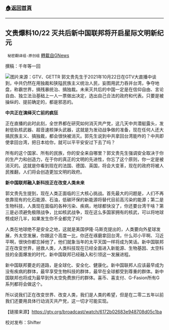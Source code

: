 ###  [:house:返回首頁](https://github.com/ourhimalayas/txt)
---


## 文贵爆料10/22 灭共后新中国联邦将开启星际文明新纪元
` 秘密翻译组-原创组` [轉載自GNews](https://gnews.org/zh-hans/1611401/)

撰稿：千年等一回


![](https://assets.gnews.org/wp-content/uploads/2021/10/Screen-Shot-2021-10-22-at-5.00.56-PM.png)图片来源：GTV、GETTR
郭文贵先生于2021年10月22日在GTV大直播中谈到，中共仍然在用独裁和狭隘民族主义统治人民，妄图用武力吞并台湾，争夺地盘，称霸世界，搞残暴统治、搞独裁。未来灭共后的中国一定是在信仰自由、言论自由、独立法治基础上一人一票做出决定，选出自己合法的政府和代表。只要是被操纵的、提前确定的，都是邪恶的。

**中共正在演绎灭亡前的疯狂**

正在直播的此时此刻，全世界都在研究如何消灭共产党，这几天中共潜艇露头，发射低轨核武器、超音速核弹头武器，这就是为发动战争做的准备，现在任何人还大搞民族主义、搞独裁，都会很快被消灭。郭先生说到中共拿回台湾能咋的？中共即使拿回台湾，把日本给你，就可以平平安安过下去了吗？

所有的这个国家、所有的民族，你的安全来自哪里？郭文贵先生强调安全取决于你的生产力和创造力，在于你的真正的文明的先进性，你忘了这个原则，你一定是被消灭的。这就是你看到现在的法国、德国、英国，将会大变革，现在的政府将被人民推翻，人们将会创造更加文明的政府。

**新中国联邦融入新科技正在改变人类未来**

郭文贵先生提到，现在人类正面临的三大核心挑战。首先最大的问题是，人们不再依靠现有的化石能源、石油，低碳环保的新能源将替代目前高污染的能源；第二是生物科技，人类现在面临的各种污染、疾病，地球都快没了，你还要台湾干啥？第三是必须避免极限战争，比如核武战争，现在这么多国家拥有的核武，可以将地球劈成好几半，如果发生你不全都完了吗?

人类在地球绝不是安全之地，这就是美国伊隆·马斯克提出的，人类要向外星球发展，外太空发展，你跟这个高度一比，你还在琢磨拿回台湾，什么邓小平啊、习近平啊，很快你都忘掉他了，他们就象当年的太平天国一样将成为笑话。新中国联邦正在改变世界，拯救人类，人类科技现在已经全面进入新能源、生物基因、太空科技的全面爆发的时代，新中国联邦已经融入和引领这一发展进程。

新中国联邦要走的道路，是全球化、安全化、健康化。新中国联邦人应该最早成为没有疾病的群体，最早享受生物科技的群体，最早在全球都受到尊重的群体。新中国联邦也将成为最早到外太空免费旅行的群体。喜币、喜支付、G-Fasion所有G系列都将会做这个。

所以说我们正在改变世界、改变人类，我们是人类的希望，但是在二零二五年以前我们还要用具体行动消灭共产党，这一切才可能实现。

【链接来源】https://gtv.org/broadcast/watch/6172b02683e948708d05c1ba

校对发布：Shifter
